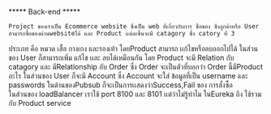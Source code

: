 
***** Back-end *****

    Project ของเราเป็น Ecommerce website ซึ่งเป็น web ที่เกี่ยวกับการ ซื้อของ ซึงลูกค้าหรือ User สามารถซื้อของผ่านwebsiteได้ และ Product เเต่ละชิ้นจะมี catagory ซึ่ง catory ที 3
ประเภท คือ หมวด เสื้อ กางเกง และรองเท้า โดยProduct สามารถ เเก้ไขหรือลบออกไปได้ ในส่วนของ User ก็สามารถเพิ่ม แก้ไข เเละ ลบได้เหมือนกัน โดย Product จะมี Relation กับ  catagory 
และ มีRelationship กับ Order ซึ่ง Order จะเป็นตัวที่บอกว่า Order นี้มีProduct อะไร
ในส่วนของ User ก็จะมี Account ซึ่ง Account จะใส่ ข้อมูลที่เป็น username และ passwords  ในด้านของPubsub ก็จะเป็นการเเสดงว่าSuccess,Fail ของ การสั่งซื้อ  
ในส่วนของ loadBalancer เราใช้ port  8100 และ 8101 เเต่ว่าไม่รู้ทำไม ในEureka ถึง ใช้รวมกับ  Product service 


    

